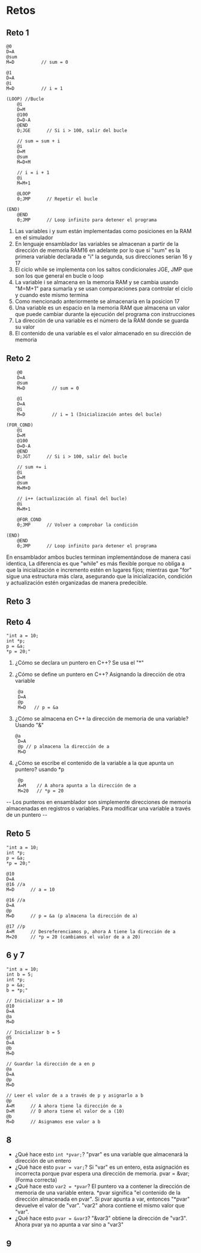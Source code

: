 # Retos
## Reto 1
    @0
    D=A
    @sum
    M=D          // sum = 0
    
    @1
    D=A
    @i
    M=D          // i = 1
    
    (LOOP) //Bucle
        @i
        D=M
        @100
        D=D-A
        @END
        D;JGE      // Si i > 100, salir del bucle
    
        // sum = sum + i
        @i
        D=M
        @sum
        M=D+M
    
        // i = i + 1
        @i
        M=M+1
    
        @LOOP
        0;JMP      // Repetir el bucle
    
    (END)
        @END
        0;JMP      // Loop infinito para detener el programa
        
1. Las variables i y sum están implementadas como posiciones en la RAM en el simulador
2. En lenguaje ensamblador las variables se almacenan a partir de la dirección de memoria RAM16 en adelante por lo que si "sum" es la primera variable declarada e "i" la segunda, sus direcciones serian 16 y 17
3. El ciclo while se implementa con los saltos condicionales JGE, JMP que son los que general en bucle o loop
4. La variable i se almacena en  la memoria RAM y se cambia usando "M=M+1" para sumarla y se usan comparaciones para controlar el ciclo y cuando este mismo termina
5. Como mencionado anteriormente se almacenaria en la posicion 17
6. Una variable es un espacio en la memoria RAM que almacena un valor que puede cambiar durante la ejecución del programa con instrucciones
7. La dirección de una variable es el número de la RAM donde se guarda su valor
8. El contenido de una variable es el valor almacenado en su dirección de memoria 

## Reto 2
        @0
        D=A
        @sum
        M=D          // sum = 0
    
        @1
        D=A
        @i
        M=D          // i = 1 (Inicialización antes del bucle)
    
    (FOR_COND)
        @i
        D=M
        @100
        D=D-A
        @END
        D;JGT      // Si i > 100, salir del bucle
    
        // sum += i
        @i
        D=M
        @sum
        M=M+D
    
        // i++ (actualización al final del bucle)
        @i
        M=M+1
    
        @FOR_COND
        0;JMP      // Volver a comprobar la condición
    
    (END)
        @END
        0;JMP      // Loop infinito para detener el programa
        
En ensamblador ambos bucles terminan implementándose de manera casi identica, La diferencia es que "while" es más flexible porque no obliga a que la inicialización e incremento estén en lugares fijos; mientras que 
"for" sigue una estructura más clara, asegurando que la inicialización, condición y actualización estén organizadas de manera predecible.

## Reto 3

## Reto 4

    "int a = 10;
    int *p;
    p = &a;
    *p = 20;"
    
1. ¿Cómo se declara un puntero en C++?
   Se usa el "*"
2. ¿Cómo se define un puntero en C++?
   Asignando la dirección de otra variable
   
        @a
        D=A
        @p
        M=D   // p = &a

3. ¿Cómo se almacena en C++ la dirección de memoria de una variable?
   Usando "&"

       @a
        D=A
        @p // p almacena la dirección de a
        M=D
4. ¿Cómo se escribe el contenido de la variable a la que apunta un puntero?
    usando *p

        @p
        A=M    // A ahora apunta a la dirección de a
        M=20   // *p = 20

-- Los punteros en ensamblador son simplemente direcciones de memoria almacenadas en registros o variables. Para modificar una variable a través de un puntero --

## Reto 5 

    "int a = 10;
    int *p;
    p = &a;
    *p = 20;"

    @10
    D=A
    @16 //a
    M=D      // a = 10

    @16 //a
    D=A
    @p
    M=D      // p = &a (p almacena la dirección de a)

    @17 //p
    A=M      // Desreferenciamos p, ahora A tiene la dirección de a
    M=20     // *p = 20 (cambiamos el valor de a a 20)

## 6 y 7

    "int a = 10;
    int b = 5;
    int *p;
    p = &a;
    b = *p;"

    // Inicializar a = 10
    @10
    D=A
    @a
    M=D

    // Inicializar b = 5
    @5
    D=A
    @b
    M=D

    // Guardar la dirección de a en p
    @a
    D=A
    @p
    M=D

    // Leer el valor de a a través de p y asignarlo a b
    @p
    A=M      // A ahora tiene la dirección de a
    D=M      // D ahora tiene el valor de a (10)
    @b
    M=D      // Asignamos ese valor a b


## 8 
- ¿Qué hace esto `int *pvar;`?
  "pvar" es una variable que almacenará la dirección de un entero
- ¿Qué hace esto `pvar = var;`?
  Si "var" es un entero, esta asignación es incorrecta porque pvar espera una dirección de memoria. pvar = &var; (Forma correcta)
- ¿Qué hace esto `var2 = *pvar`?
   El puntero va a contener la dirección de memoria de una variable entera. *pvar significa "el contenido de la dirección almacenada en pvar". Si pvar apunta a var, entonces "*pvar" devuelve el valor de "var".
   "var2" ahora contiene el mismo valor que "var".
- ¿Qué hace esto `pvar = &var3`?
  "&var3" obtiene la dirección de "var3". Ahora pvar ya no apunta a var sino a "var3"
  
## 9

   
